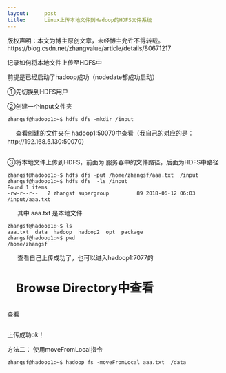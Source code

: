 ```yaml
---
layout:     post
title:      Linux上传本地文件到Hadoop的HDFS文件系统
---
```

<div id="article_content" class="article_content clearfix csdn-tracking-statistics" data-pid="blog" data-mod="popu_307" data-dsm="post">
								<div class="article-copyright">
					版权声明：本文为博主原创文章，未经博主允许不得转载。					https://blog.csdn.net/zhangvalue/article/details/80671217				</div>
								            <link rel="stylesheet" href="https://csdnimg.cn/release/phoenix/template/css/ck_htmledit_views-f76675cdea.css">
						<div class="htmledit_views" id="content_views">
                <p>记录如何将本地文件上传至HDFS中</p><p>前提是已经启动了hadoop成功（nodedate都成功启动）</p><p>①先切换到HDFS用户</p><p>②创建一个input文件夹</p><pre><code class="language-delphi">zhangsf@hadoop1:~$ hdfs dfs -mkdir /input</code></pre><p>     查看创建的文件夹在 hadoop1:50070中查看（我自己的对应的是：  http://192.168.5.130:50070）</p><p><img src="https://img-blog.csdn.net/20180612211624123" alt=""><br></p><p>③将本地文件上传到HDFS，前面为 服务器中的文件路径，后面为HDFS中路径</p><pre><code class="language-delphi">zhangsf@hadoop1:~$ hdfs dfs -put /home/zhangsf/aaa.txt  /input
zhangsf@hadoop1:~$ hdfs dfs  -ls /input
Found 1 items
-rw-r--r--   2 zhangsf supergroup         89 2018-06-12 06:03 /input/aaa.txt</code></pre><p>      其中 aaa.txt 是本地文件</p><pre><code class="language-delphi">zhangsf@hadoop1:~$ ls
aaa.txt  data  hadoop  hadoop2  opt  package
zhangsf@hadoop1:~$ pwd
/home/zhangsf</code></pre><p>      查看自己上传成功了，也可以进入hadoop1:7077的</p><h1>   Browse Directory中查看</h1><p><img src="https://img-blog.csdn.net/20180612211933472" alt=""></p><p>查看</p><p><img src="https://img-blog.csdn.net/20180614142914591" alt=""><br></p><p>上传成功ok！</p><p>方法二： 使用moveFromLocal指令</p><pre><code class="language-delphi">zhangsf@hadoop1:~$ hadoop fs -moveFromLocal aaa.txt  /data
</code></pre><img src="https://img-blog.csdn.net/20180615095348914?watermark/2/text/aHR0cHM6Ly9ibG9nLmNzZG4ubmV0L3poYW5ndmFsdWU=/font/5a6L5L2T/fontsize/400/fill/I0JBQkFCMA==/dissolve/70" alt=""><br><p><br></p>            </div>
                </div>